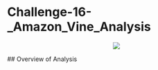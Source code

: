 # Challenge-16-_Amazon_Vine_Analysis

<p align="center">
  <img
    src="[https://picsum.photos](https://github.com/LindsayTeeters/Challenge-16-_Amazon_Vine_Analysis/blob/main/Resources/amazon%20vine%20program.jpg)"
  >
</p>
## Overview of Analysis
